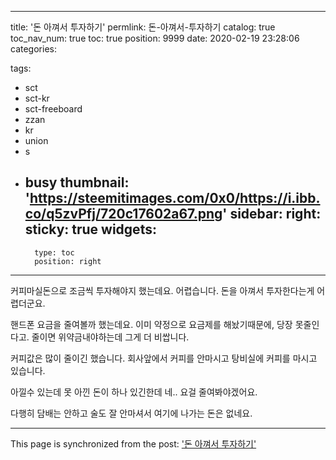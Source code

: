 
---
title: '돈 아껴서 투자하기'
permlink: 돈-아껴서-투자하기
catalog: true
toc_nav_num: true
toc: true
position: 9999
date: 2020-02-19 23:28:06
categories:

tags:
- sct
- sct-kr
- sct-freeboard
- zzan
- kr
- union
- s
- busy
thumbnail: 'https://steemitimages.com/0x0/https://i.ibb.co/q5zvPfj/720c17602a67.png'
sidebar:
    right:
        sticky: true
widgets:
    -
        type: toc
        position: right
---


커피마실돈으로 조금씩 투자해야지 했는데요. 어렵습니다.
돈을 아껴서 투자한다는게 어렵더군요.

핸드폰 요금을 줄여볼까 했는데요.
이미 약정으로 요금제를 해놨기때문에, 당장 못줄인다고. 
줄이면 위약금내야하는데 그게 더 비쌉니다. 

커피값은 많이 줄이긴 했습니다. 회사앞에서 커피를 안마시고 탕비실에 커피를 마시고 있습니다. 

아낄수 있는데 못 아낀 돈이 하나 있긴한데
네.. 요걸 줄여봐야겠어요.

다행히 담배는 안하고 술도 잘 안마셔서 여기에 나가는 돈은 없네요.

- - -

This page is synchronized from the post: ['돈 아껴서 투자하기'](https://steempeak.com/@jacobyu/5rtdck)
